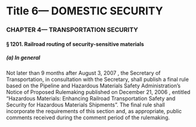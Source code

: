 
# Title 6— DOMESTIC SECURITY
### CHAPTER 4— TRANSPORTATION SECURITY
#### § 1201. Railroad routing of security-sensitive materials
##### (a) In general

Not later than 9 months after August 3, 2007 , the Secretary of Transportation, in consultation with the Secretary, shall publish a final rule based on the Pipeline and Hazardous Materials Safety Administration’s Notice of Proposed Rulemaking published on December 21, 2006 , entitled “Hazardous Materials: Enhancing Railroad Transportation Safety and Security for Hazardous Materials Shipments”. The final rule shall incorporate the requirements of this section and, as appropriate, public comments received during the comment period of the rulemaking.
